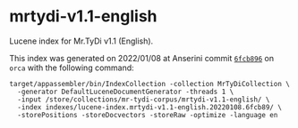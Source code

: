 # mrtydi-v1.1-english

Lucene index for Mr.TyDi v1.1 (English).

This index was generated on 2022/01/08 at Anserini commit [`6fcb896`](https://github.com/castorini/anserini/commit/6fcb896c61e2b8cf2f235def3e95dda5fe4cd2fc) on `orca` with the following command:

```
target/appassembler/bin/IndexCollection -collection MrTyDiCollection \
  -generator DefaultLuceneDocumentGenerator -threads 1 \
  -input /store/collections/mr-tydi-corpus/mrtydi-v1.1-english/ \
  -index indexes/lucene-index.mrtydi-v1.1-english.20220108.6fcb89/ \
  -storePositions -storeDocvectors -storeRaw -optimize -language en
```